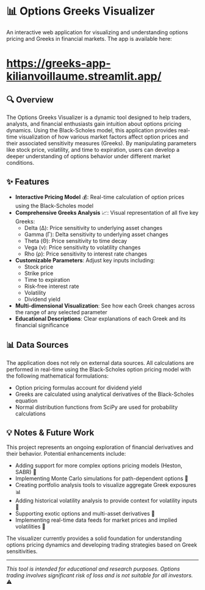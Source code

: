 # 📊 Options Greeks Visualizer

An interactive web application for visualizing and understanding options pricing and Greeks in financial markets.
The app is available here: 
# https://greeks-app-kilianvoillaume.streamlit.app/

## 🔍 Overview

The Options Greeks Visualizer is a dynamic tool designed to help traders, analysts, and financial enthusiasts gain intuition about options pricing dynamics. Using the Black-Scholes model, this application provides real-time visualization of how various market factors affect option prices and their associated sensitivity measures (Greeks). By manipulating parameters like stock price, volatility, and time to expiration, users can develop a deeper understanding of options behavior under different market conditions.

## ✨ Features

- **Interactive Pricing Model** 💰: Real-time calculation of option prices using the Black-Scholes model
- **Comprehensive Greeks Analysis** 📈: Visual representation of all five key Greeks:
  - Delta (Δ): Price sensitivity to underlying asset changes
  - Gamma (Γ): Delta sensitivity to underlying asset changes
  - Theta (Θ): Price sensitivity to time decay
  - Vega (ν): Price sensitivity to volatility changes
  - Rho (ρ): Price sensitivity to interest rate changes
- **Customizable Parameters**: Adjust key inputs including:
  - Stock price
  - Strike price
  - Time to expiration
  - Risk-free interest rate
  - Volatility
  - Dividend yield
- **Multi-dimensional Visualization**: See how each Greek changes across the range of any selected parameter
- **Educational Descriptions**: Clear explanations of each Greek and its financial significance

## 📊 Data Sources

The application does not rely on external data sources. All calculations are performed in real-time using the Black-Scholes option pricing model with the following mathematical formulations:

- Option pricing formulas account for dividend yield
- Greeks are calculated using analytical derivatives of the Black-Scholes equation
- Normal distribution functions from SciPy are used for probability calculations

## 💡 Notes & Future Work

This project represents an ongoing exploration of financial derivatives and their behavior. Potential enhancements include:

- Adding support for more complex options pricing models (Heston, SABR) 🧮
- Implementing Monte Carlo simulations for path-dependent options 🎲
- Creating portfolio analysis tools to visualize aggregate Greek exposures 📊
- Adding historical volatility analysis to provide context for volatility inputs 📜
- Supporting exotic options and multi-asset derivatives 🌟
- Implementing real-time data feeds for market prices and implied volatilities 📡

The visualizer currently provides a solid foundation for understanding options pricing dynamics and developing trading strategies based on Greek sensitivities.

---

*This tool is intended for educational and research purposes. Options trading involves significant risk of loss and is not suitable for all investors.* ⚠️
